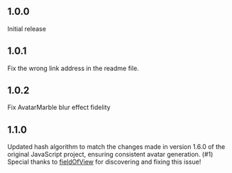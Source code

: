 ## 1.0.0
Initial release

## 1.0.1
Fix the wrong link address in the readme file.

## 1.0.2
Fix AvatarMarble blur effect fidelity

## 1.1.0
Updated hash algorithm to match the changes made in version 1.6.0 of the original JavaScript project, ensuring consistent avatar generation. (#1)
Special thanks to [fieldOfView](https://github.com/fieldOfView) for discovering and fixing this issue!